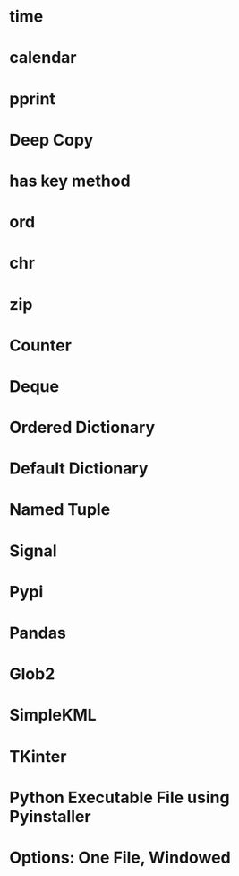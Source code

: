 # time

# calendar

# pprint

# Deep Copy

# has key method

# ord

# chr

# zip

# Counter

# Deque

# Ordered Dictionary

# Default Dictionary

# Named Tuple

# Signal

# Pypi

# Pandas

# Glob2

# SimpleKML

# TKinter

# Python Executable File using Pyinstaller

# Options: One File, Windowed
